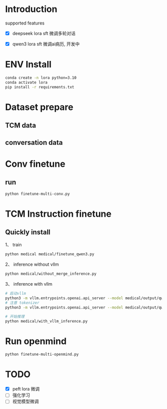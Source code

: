 # Introduction
supported features
- [x] deepseek lora sft 微调多轮对话
- [x] qwen3 lora sft 微调ai病历, 开发中


# ENV Install
```bash
conda create -n lora python=3.10
conda activate lora
pip install -r requirements.txt
```

# Dataset prepare
## TCM data

## conversation data

# Conv finetune

## run
```bash
python finetune-multi-conv.py
```

# TCM Instruction finetune
## Quickly install
1、 train
```bash
python medical medical/finetune_qwen3.py
```

2、 inference without vllm
```bash
python medical/without_merge_inference.py
```

3、 inference with vllm
```bash
# 启动vllm
python3 -m vllm.entrypoints.openai.api_server --model medical/output/qwen3_lora_merged --tokenizer Qwen3-8B --dtype float16
# 注意 tokenizer
python3 -m vllm.entrypoints.openai.api_server --model medical/output/qwen3_lora_merged --tokenizer medical/output/qwen3_lora_merged --trust-remote-code  --dtype float16

# 开始推理
python medical/with_vllm_inference.py
```

# Run openmind
```bash
python finetune-multi-openmind.py
```
# TODO
- [x] peft lora 微调
- [ ] 强化学习
- [ ] 视觉模型微调
